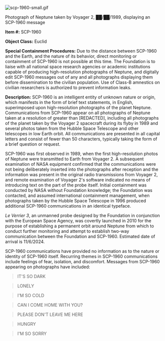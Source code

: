 ![scp-1960-small.gif](http://scp-wiki.wdfiles.com/local--files/scp-1960/scp-1960-small.gif)

Photograph of Neptune taken by Voyager 2, ██/██/1989, displaying an SCP-1960 message

**Item #:** SCP-1960

**Object Class:** Euclid

**Special Containment Procedures:** Due to the distance between SCP-1960 and the Earth, and the nature of its behavior, direct monitoring or containment of SCP-1960 is not possible at this time. The Foundation is to liaise with all national space research agencies or academic institutions capable of producing high-resolution photographs of Neptune, and digitally edit SCP-1960 messages out of any and all photographs displaying them before dissemination to the civilian population. Use of Class-B amnestics on civilian researchers is authorized to prevent information leaks.

**Description:** SCP-1960 is an intelligent entity of unknown nature or origin, which manifests in the form of brief text statements, in English, superimposed upon high-resolution photographs of the planet Neptune. Communications from SCP-1960 appear on all photographs of Neptune taken at a resolution of greater than \[REDACTED\], including all photographs of the planet taken by the Voyager 2 spacecraft during its flyby in 1989 and several photos taken from the Hubble Space Telescope and other telescopes in low Earth orbit. All communications are presented in all capital letters and consist of fewer than 50 characters, typically taking the form of a brief question or request.

SCP-1960 was first observed in 1989, when the first high-resolution photos of Neptune were transmitted to Earth from Voyager 2. A subsequent examination of NASA equipment confirmed that the communications were not being deliberately inserted into the photographs after reception and the information was present in the original radio transmissions from Voyager 2, and remote examination of Voyager 2's software indicated no means of introducing text on the part of the probe itself. Initial containment was conducted by NASA without Foundation knowledge; the Foundation was contacted, and assumed international containment management, when photographs taken by the Hubble Space Telescope in 1996 produced additional SCP-1960 communications in an identical typeface.

_Le Verrier 3_, an unmanned probe designed by the Foundation in conjunction with the European Space Agency, was covertly launched in 2010 for the purpose of establishing a permanent orbit around Neptune from which to conduct further monitoring and attempt to establish two-way communication between the Foundation and SCP-1960. Estimated date of arrival is 11/6/2024.

SCP-1960 communications have provided no information as to the nature or identity of SCP-1960 itself. Recurring themes in SCP-1960 communications include feelings of fear, isolation, and discomfort. Messages from SCP-1960 appearing on photographs have included:

> IT'S SO DARK

> LONELY

> I'M SO COLD

> CAN I COME HOME WITH YOU?

> PLEASE DON'T LEAVE ME HERE

> HUNGRY

> I'M SO SORRY